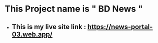 # This Project name is " BD News "

- ## This is my live site link : https://news-portal-03.web.app/
